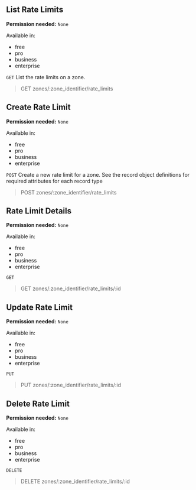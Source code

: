 ## List Rate Limits

**Permission needed:** `None`

Available in:

* free
* pro
* business
* enterprise

`GET` List the rate limits on a zone.

> GET zones/:zone_identifier/rate_limits


## Create Rate Limit

**Permission needed:** `None`

Available in:

* free
* pro
* business
* enterprise

`POST` Create a new rate limit for a zone. See the record object definitions for required attributes for each record type

> POST zones/:zone_identifier/rate_limits


## Rate Limit Details

**Permission needed:** `None`

Available in:

* free
* pro
* business
* enterprise

`GET` 

> GET zones/:zone_identifier/rate_limits/:id


## Update Rate Limit

**Permission needed:** `None`

Available in:

* free
* pro
* business
* enterprise

`PUT` 

> PUT zones/:zone_identifier/rate_limits/:id


## Delete Rate Limit

**Permission needed:** `None`

Available in:

* free
* pro
* business
* enterprise

`DELETE` 

> DELETE zones/:zone_identifier/rate_limits/:id
